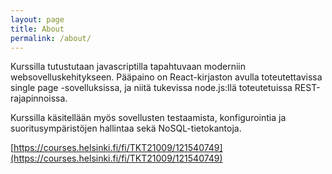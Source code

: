 ```yaml
---
layout: page
title: About
permalink: /about/
---
```


Kurssilla tutustutaan javascriptilla tapahtuvaan moderniin websovelluskehitykseen. Pääpaino on React-kirjaston avulla toteutettavissa single page -sovelluksissa, ja niitä tukevissa node.js:llä toteutetuissa REST-rajapinnoissa.
  
Kurssilla käsitellään myös sovellusten testaamista, konfigurointia ja suoritusympäristöjen hallintaa sekä NoSQL-tietokantoja.

[https://courses.helsinki.fi/fi/TKT21009/121540749](https://courses.helsinki.fi/fi/TKT21009/121540749)